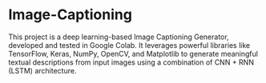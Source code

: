 # Image-Captioning
This project is a deep learning-based Image Captioning Generator, developed and tested in Google Colab. It leverages powerful libraries like TensorFlow, Keras, NumPy, OpenCV, and Matplotlib to generate meaningful textual descriptions from input images using a combination of CNN + RNN (LSTM) architecture.
